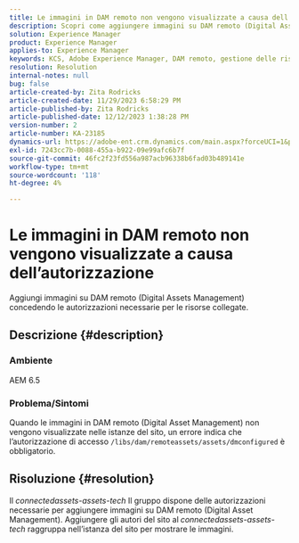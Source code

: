 ```yaml
---
title: Le immagini in DAM remoto non vengono visualizzate a causa dell’autorizzazione
description: Scopri come aggiungere immagini su DAM remoto (Digital Asset Management).
solution: Experience Manager
product: Experience Manager
applies-to: Experience Manager
keywords: KCS, Adobe Experience Manager, DAM remoto, gestione delle risorse digitali
resolution: Resolution
internal-notes: null
bug: false
article-created-by: Zita Rodricks
article-created-date: 11/29/2023 6:58:29 PM
article-published-by: Zita Rodricks
article-published-date: 12/12/2023 1:38:28 PM
version-number: 2
article-number: KA-23185
dynamics-url: https://adobe-ent.crm.dynamics.com/main.aspx?forceUCI=1&pagetype=entityrecord&etn=knowledgearticle&id=11bf0c46-e98e-ee11-8179-6045bd006793
exl-id: 7243cc7b-0088-455a-b922-09e99afc6b7f
source-git-commit: 46fc2f23fd556a987acb96338b6fad03b489141e
workflow-type: tm+mt
source-wordcount: '118'
ht-degree: 4%

---
```


# Le immagini in DAM remoto non vengono visualizzate a causa dell’autorizzazione


Aggiungi immagini su DAM remoto (Digital Assets Management) concedendo le autorizzazioni necessarie per le risorse collegate.

## Descrizione {#description}


### Ambiente

AEM 6.5

### Problema/Sintomi

Quando le immagini in DAM remoto (Digital Asset Management) non vengono visualizzate nelle istanze del sito, un errore indica che l’autorizzazione di accesso `/libs/dam/remoteassets/assets/dmconfigured` è obbligatorio.








## Risoluzione {#resolution}


Il *connectedassets-assets-tech* Il gruppo dispone delle autorizzazioni necessarie per aggiungere immagini su DAM remoto (Digital Asset Management). Aggiungere gli autori del sito al<b> </b>*connectedassets-assets-tech* raggruppa nell’istanza del sito per mostrare le immagini.
